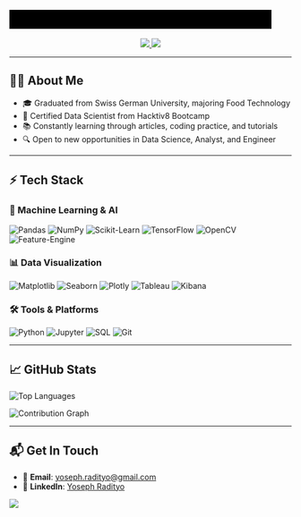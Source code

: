 ![Pixel Banner](GIF_banner.gif)

<p align="center">
  <a href="https://www.linkedin.com/in/yoseph-radityo-666a41151/">
    <img src="https://img.shields.io/badge/LinkedIn-0A66C2?style=for-the-badge&logo=linkedin&logoColor=white">
  </a>
  <a href="mailto:yoseph.radityo@gmail.com">
    <img src="https://img.shields.io/badge/Gmail-EA4335?style=for-the-badge&logo=gmail&logoColor=white">
  </a>
</p>

---

## 🧑‍🎓 About Me

- 🎓 Graduated from Swiss German University, majoring Food Technology
- 📜 Certified Data Scientist from Hacktiv8 Bootcamp
- 📚 Constantly learning through articles, coding practice, and tutorials
- 🔍 Open to new opportunities in Data Science, Analyst, and Engineer

---

## ⚡ Tech Stack

### 🤖 Machine Learning & AI

![Pandas](https://img.shields.io/badge/Pandas-150458?style=flat-square&logo=pandas&logoColor=white)
![NumPy](https://img.shields.io/badge/NumPy-013243?style=flat-square&logo=numpy&logoColor=white)
![Scikit-Learn](https://img.shields.io/badge/Scikit_Learn-F7931E?style=flat-square&logo=scikit-learn&logoColor=white)
![TensorFlow](https://img.shields.io/badge/TensorFlow-FF6F00?style=flat-square&logo=tensorflow&logoColor=white)
![OpenCV](https://img.shields.io/badge/OpenCV-5C3EE8?style=flat-square&logo=opencv&logoColor=white)
![Feature-Engine](https://img.shields.io/badge/Feature_Engine-8A4182?style=flat-square)

### 📊 Data Visualization

![Matplotlib](https://img.shields.io/badge/Matplotlib-11557C?style=flat-square&logo=matplotlib&logoColor=white)
![Seaborn](https://img.shields.io/badge/Seaborn-2596BE?style=flat-square)
![Plotly](https://img.shields.io/badge/Plotly-3F4F75?style=flat-square&logo=plotly&logoColor=white)
![Tableau](https://img.shields.io/badge/Tableau-E97627?style=flat-square&logo=tableau&logoColor=white)
![Kibana](https://img.shields.io/badge/Kibana-005571?style=flat-square&logo=kibana&logoColor=white)

### 🛠️ Tools & Platforms

![Python](https://img.shields.io/badge/Python-3776AB?style=flat-square&logo=python&logoColor=white)
![Jupyter](https://img.shields.io/badge/Jupyter-F37626?style=flat-square&logo=jupyter&logoColor=white)
![SQL](https://img.shields.io/badge/SQL-4479A1?style=flat-square&logo=postgresql&logoColor=white)
![Git](https://img.shields.io/badge/Git-F05032?style=flat-square&logo=git&logoColor=white)

---

## 📈 GitHub Stats

<!-- GitHub Stats Cards -->

<p align="left">
  <img src="https://github-readme-stats.vercel.app/api/top-langs/?username=Pesoyyy&layout=compact&theme=radical&hide_border=true" alt="Top Languages">
</p>

<!-- Contribution Graph -->

<p align="left">
  <img src="https://github-readme-activity-graph.vercel.app/graph?username=Pesoyyy&theme=react-dark&hide_border=true" alt="Contribution Graph">
</p>

---

## 📬 Get In Touch

- 💌 **Email**: [yoseph.radityo@gmail.com](mailto:yoseph.radityo@gmail.com)
- 💼 **LinkedIn**: [Yoseph Radityo](https://www.linkedin.com/in/yoseph-radityo-666a41151/)

<p align="left"> <img src="https://komarev.com/ghpvc/?username=Pesoyyy&label=Profile Visitor" /> </p>
